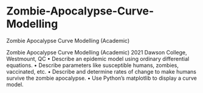 # Zombie-Apocalypse-Curve-Modelling
Zombie Apocalypse Curve Modelling (Academic)

Zombie Apocalypse Curve Modelling (Academic)	 2021
Dawson College, Westmount, QC
•	Describe an epidemic model using ordinary differential equations.
•	Describe parameters like susceptible humans, zombies, vaccinated, etc.
•	Describe and determine rates of change to make humans survive the zombie apocalypse.
•	Use Python’s matplotlib to display a curve model.
